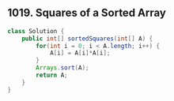 ## 1019. Squares of a Sorted Array

```java
class Solution {
    public int[] sortedSquares(int[] A) {
        for(int i = 0; i < A.length; i++) {
            A[i] = A[i]*A[i];
        }
        Arrays.sort(A);
        return A;
    }
}
```

